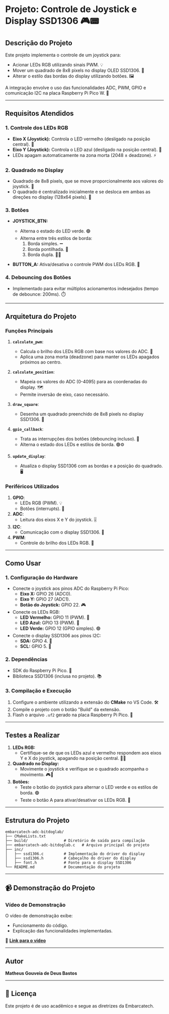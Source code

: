# Projeto: Controle de Joystick e Display SSD1306 🎮📟

## **Descrição do Projeto**
Este projeto implementa o controle de um joystick para:
- Acionar LEDs RGB utilizando sinais PWM. 💡
- Mover um quadrado de 8x8 pixels no display OLED SSD1306. 🔲
- Alterar o estilo das bordas do display utilizando botões. 🖼️

A integração envolve o uso das funcionalidades ADC, PWM, GPIO e comunicação I2C na placa Raspberry Pi Pico W. 🤖

---

## **Requisitos Atendidos**

### **1. Controle dos LEDs RGB**
- **Eixo X (Joystick):** Controla o LED vermelho (desligado na posição central). 🔴
- **Eixo Y (Joystick):** Controla o LED azul (desligado na posição central). 🔵
- LEDs apagam automaticamente na zona morta (2048 ± deadzone). ⚡

### **2. Quadrado no Display**
- Quadrado de 8x8 pixels, que se move proporcionalmente aos valores do joystick. 🔲
- O quadrado é centralizado inicialmente e se desloca em ambas as direções no display (128x64 pixels). 🎯

### **3. Botões**
- **JOYSTICK_BTN:**
  - Alterna o estado do LED verde. 🟢
  - Alterna entre três estilos de borda:
    1. Borda simples. ➖
    2. Borda pontilhada. 🔳
    3. Borda dupla. 🔲🔲

- **BUTTON_A:** Ativa/desativa o controle PWM dos LEDs RGB. 🛑

### **4. Debouncing dos Botões**
- Implementado para evitar múltiplos acionamentos indesejados (tempo de debounce: 200ms). ⏱️

---

## **Arquitetura do Projeto**

### **Funções Principais**
1. **`calculate_pwm`**:
   - Calcula o brilho dos LEDs RGB com base nos valores do ADC. 🌟
   - Aplica uma zona morta (deadzone) para manter os LEDs apagados próximos ao centro.

2. **`calculate_position`**:
   - Mapeia os valores do ADC (0-4095) para as coordenadas do display. 🗺️
   - Permite inversão de eixo, caso necessário.

3. **`draw_square`**:
   - Desenha um quadrado preenchido de 8x8 pixels no display SSD1306. 🔲

4. **`gpio_callback`**:
   - Trata as interrupções dos botões (debouncing incluso). 🔄
   - Alterna o estado dos LEDs e estilos de borda. 🟢⚙️

5. **`update_display`**:
   - Atualiza o display SSD1306 com as bordas e a posição do quadrado. 🖥️

### **Periféricos Utilizados**
1. **GPIO**:
   - LEDs RGB (PWM). 💡
   - Botões (interrupts). 🔘
2. **ADC**:
   - Leitura dos eixos X e Y do joystick. 🎚️
3. **I2C**:
   - Comunicação com o display SSD1306. 🔗
4. **PWM**:
   - Controle do brilho dos LEDs RGB. 📶

---

## **Como Usar**

### **1. Configuração do Hardware**
- Conecte o joystick aos pinos ADC do Raspberry Pi Pico:
  - **Eixo X:** GPIO 26 (ADC0).
  - **Eixo Y:** GPIO 27 (ADC1).
  - **Botão do Joystick:** GPIO 22. 🎮
- Conecte os LEDs RGB:
  - **LED Vermelho:** GPIO 11 (PWM). 🔴
  - **LED Azul:** GPIO 13 (PWM). 🔵
  - **LED Verde:** GPIO 12 (GPIO simples). 🟢
- Conecte o display SSD1306 aos pinos I2C:
  - **SDA:** GPIO 4. 📘
  - **SCL:** GPIO 5. 📗

### **2. Dependências**
- SDK do Raspberry Pi Pico. 🔧
- Biblioteca SSD1306 (inclusa no projeto). 📚

### **3. Compilação e Execução**
1. Configure o ambiente utilizando a extensão do **CMake** no VS Code. 🛠️
2. Compile o projeto com o botão "Build" da extensão.
3. Flash o arquivo `.uf2` gerado na placa Raspberry Pi Pico. 🚀

---

## **Testes a Realizar**
1. **LEDs RGB:**
   - Certifique-se de que os LEDs azul e vermelho respondem aos eixos Y e X do joystick, apagando na posição central. 🔴🔵
2. **Quadrado no Display:**
   - Movimente o joystick e verifique se o quadrado acompanha o movimento. 🎮🔲
3. **Botões:**
   - Teste o botão do joystick para alternar o LED verde e os estilos de borda. 🟢
   - Teste o botão A para ativar/desativar os LEDs RGB. 🔘

---

## **Estrutura do Projeto**
```
embarcatech-adc-bitdoglab/
├── CMakeLists.txt
├── build/                # Diretório de saída para compilação
├── embarcatech-adc-bitdoglab.c   # Arquivo principal do projeto
├── inc/
│   ├── ssd1306.c         # Implementação do driver do display
│   ├── ssd1306.h         # Cabeçalho do driver do display
│   ├── font.h            # Fonte para o display SSD1306
└── README.md             # Documentação do projeto
```
---

## 📹 Demonstração do Projeto

### Vídeo de Demonstração
O vídeo de demonstração exibe:
- Funcionamento do código.
- Explicação das funcionalidades implementadas.

📌 **[Link para o vídeo](https://drive.google.com/file/d/1liB_DHCOHSbTHzyAeWCyUHJ9ps0jSyCV/view?usp=sharing)**

---

## **Autor**
**Matheus Gouveia de Deus Bastos**

---

## 📜 Licença
Este projeto é de uso acadêmico e segue as diretrizes da Embarcatech.

